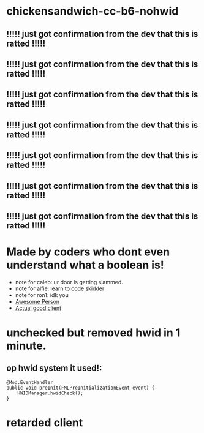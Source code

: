 # chickensandwich-cc-b6-nohwid

## !!!!! just got confirmation from the dev that this is ratted !!!!!
## !!!!! just got confirmation from the dev that this is ratted !!!!!
## !!!!! just got confirmation from the dev that this is ratted !!!!!
## !!!!! just got confirmation from the dev that this is ratted !!!!!
## !!!!! just got confirmation from the dev that this is ratted !!!!!
## !!!!! just got confirmation from the dev that this is ratted !!!!!
## !!!!! just got confirmation from the dev that this is ratted !!!!!


# Made by coders who dont even understand what a boolean is!

* note for caleb: ur door is getting slammed.
* note for alfie: learn to code skidder
* note for ron1: idk you
* [Awesome Person](https://www.youtube.com/channel/UCQTNW6i3K5nSFw7-fvnJ90A)
* [Actual good client](https://discord.gg/AvZhdB6Da5)

##

# unchecked but removed hwid in 1 minute.

## op hwid system it used!:
    @Mod.EventHandler
    public void preInit(FMLPreInitializationEvent event) {
        HWIDManager.hwidCheck();
    }
    
    

# retarded client
